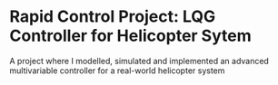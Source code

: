 # Rapid Control Project: LQG Controller for Helicopter Sytem
A project where I modelled, simulated and implemented an advanced multivariable controller for a real-world helicopter system

